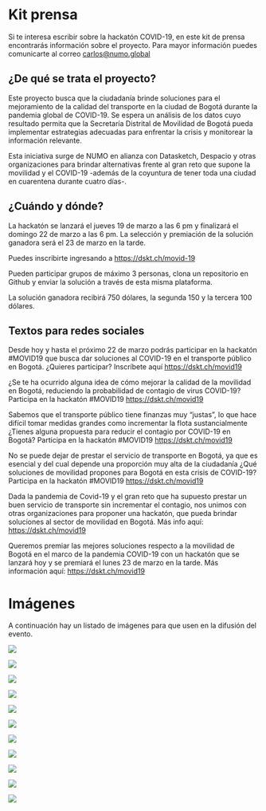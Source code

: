 # Kit prensa


Si te interesa escribir sobre la hackatón COVID-19, en este kit de prensa encontrarás información sobre el proyecto. Para mayor información puedes comunicarte al correo carlos@numo.global

## ¿De qué se trata el proyecto?

Este proyecto busca que la ciudadanía brinde soluciones para el mejoramiento de la calidad del transporte en la ciudad de Bogotá durante la pandemia global de COVID-19. Se espera un análisis de los datos cuyo resultado permita que la Secretaría Distrital de Movilidad de Bogotá pueda implementar estrategias adecuadas para enfrentar la crisis y monitorear la información relevante.

Esta iniciativa surge de NUMO en alianza con Datasketch, Despacio y otras organizaciones para brindar alternativas frente al gran reto que supone la movilidad y el COVID-19 -además de la coyuntura de tener toda una ciudad en cuarentena durante cuatro días-.

## ¿Cuándo y dónde?

La hackatón se lanzará el jueves 19 de marzo a las 6 pm y finalizará el domingo 22 de marzo a las 6 pm. La selección y premiación de la solución ganadora será el 23 de marzo en la tarde.

Puedes inscribirte ingresando a  https://dskt.ch/movid-19 

Pueden participar grupos de máximo 3 personas, clona un repositorio en Github y enviar la solución a través de esta misma plataforma. 

La solución ganadora recibirá 750 dólares, la segunda 150 y la tercera 100 dólares.

## Textos para redes sociales

Desde hoy y hasta el próximo 22 de marzo podrás participar en la hackatón #MOVID19 que busca dar soluciones al COVID-19 en el transporte público en Bogotá.
¿Quieres participar? Inscríbete aquí https://dskt.ch/movid19 

¿Se te ha ocurrido alguna idea de cómo mejorar la calidad de la movilidad en Bogotá, reduciendo la probabilidad de contagio de virus COVID-19?
Participa en la hackatón #MOVID19 https://dskt.ch/movid19 

Sabemos que el transporte público tiene finanzas muy “justas”, lo que hace difícil tomar medidas grandes como incrementar la flota sustancialmente ¿Tienes alguna propuesta para reducir el contagio por COVID-19 en Bogotá?
Participa en la hackatón #MOVID19 https://dskt.ch/movid19 

No se puede dejar de prestar el servicio de transporte en Bogotá, ya que es esencial y del cual depende una proporción muy alta de la ciudadanía ¿Qué soluciones de movilidad propones para Bogotá en esta crisis de COVID-19? Participa en la hackatón #MOVID19 https://dskt.ch/movid19 

Dada la pandemia de Covid-19 y el gran reto que ha supuesto prestar un buen servicio de transporte  sin incrementar el contagio, nos unimos con otras organizaciones para proponer una hackatón, que pueda brindar soluciones al sector de movilidad en Bogotá. Más info aquí:  https://dskt.ch/movid19 

Queremos premiar las mejores soluciones respecto a la movilidad de Bogotá en el marco de la pandemia COVID-19 con un hackatón que se lanzará hoy y se premiará el lunes 23 de marzo en la tarde. Más información aquí:  https://dskt.ch/movid19 


# Imágenes

A continuación hay un listado de imágenes para que usen en la difusión del evento.

![](/static/kit/1.jpg)

![](/static/kit/2.jpg)

![](/static/kit/3.jpg)

![](/static/kit/4.jpg)

![](/static/kit/5.jpg)

![](/static/kit/6.jpg)

![](/static/kit/7.jpg)

![](/static/kit/8.jpg)

![](/static/kit/9.jpg)

![](/static/kit/10.jpg)

![](/static/kit/11.jpg)


